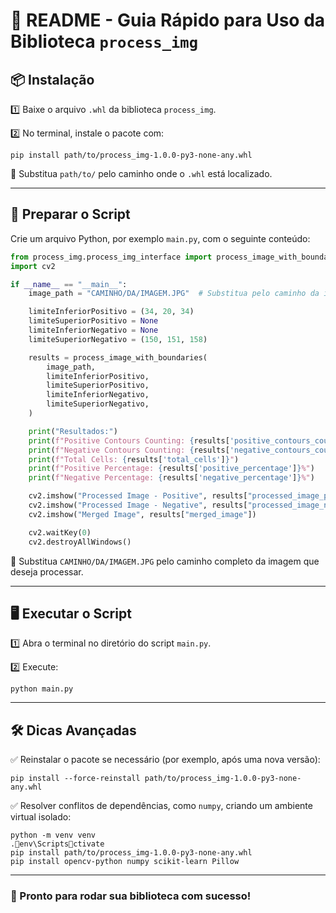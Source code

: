 
# 📖 README - Guia Rápido para Uso da Biblioteca `process_img`

## 📦 Instalação

1️⃣ Baixe o arquivo `.whl` da biblioteca `process_img`.  

2️⃣ No terminal, instale o pacote com:
```
pip install path/to/process_img-1.0.0-py3-none-any.whl
```
📌 Substitua `path/to/` pelo caminho onde o `.whl` está localizado.

---

## 🚀 Preparar o Script
Crie um arquivo Python, por exemplo `main.py`, com o seguinte conteúdo:
```python
from process_img.process_img_interface import process_image_with_boundaries
import cv2

if __name__ == "__main__":
    image_path = "CAMINHO/DA/IMAGEM.JPG"  # Substitua pelo caminho da imagem

    limiteInferiorPositivo = (34, 20, 34)
    limiteSuperiorPositivo = None
    limiteInferiorNegativo = None
    limiteSuperiorNegativo = (150, 151, 158)

    results = process_image_with_boundaries(
        image_path,
        limiteInferiorPositivo,
        limiteSuperiorPositivo,
        limiteInferiorNegativo,
        limiteSuperiorNegativo,
    )

    print("Resultados:")
    print(f"Positive Contours Counting: {results['positive_contours_counting']}")
    print(f"Negative Contours Counting: {results['negative_contours_counting']}")
    print(f"Total Cells: {results['total_cells']}")
    print(f"Positive Percentage: {results['positive_percentage']}%")
    print(f"Negative Percentage: {results['negative_percentage']}%")

    cv2.imshow("Processed Image - Positive", results["processed_image_positive"])
    cv2.imshow("Processed Image - Negative", results["processed_image_negative"])
    cv2.imshow("Merged Image", results["merged_image"])

    cv2.waitKey(0)
    cv2.destroyAllWindows()
```
📌 Substitua `CAMINHO/DA/IMAGEM.JPG` pelo caminho completo da imagem que deseja processar.

---

## 🖥 Executar o Script
1️⃣ Abra o terminal no diretório do script `main.py`.  

2️⃣ Execute:
```
python main.py
```

---

## 🛠 Dicas Avançadas
✅ Reinstalar o pacote se necessário (por exemplo, após uma nova versão):
```
pip install --force-reinstall path/to/process_img-1.0.0-py3-none-any.whl
```

✅ Resolver conflitos de dependências, como `numpy`, criando um ambiente virtual isolado:
```
python -m venv venv
.env\Scriptsctivate
pip install path/to/process_img-1.0.0-py3-none-any.whl
pip install opencv-python numpy scikit-learn Pillow
```

---

### 📢 Pronto para rodar sua biblioteca com sucesso!
